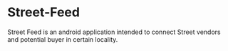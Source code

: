 # Street-Feed
Street Feed is an android application intended to connect Street vendors and potential buyer in certain locality.
